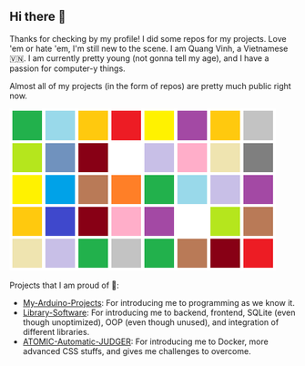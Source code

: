 ## Hi there 👋

Thanks for checking by my profile! I did some repos for my projects. Love 'em or hate 'em, I'm still new to the scene.
I am Quang Vinh, a Vietnamese 🇻🇳. I am currently pretty young (not gonna tell my age), and I have a passion for computer-y things.

Almost all of my projects (in the form of repos) are pretty much public right now.


![Colors](https://raw.githubusercontent.com/Nautilus4K/Nautilus4K/refs/heads/main/ColorPalletes.png)


Projects that I am proud of 📖:
- [My-Arduino-Projects](https://github.com/Nautilus4K/My-Arduino-Projects): For introducing me to programming as we know it.
- [Library-Software](https://github.com/Nautilus4K/Library-Software): For introducing me to backend, frontend, SQLite (even though unoptimized), OOP (even though unused), and integration of different libraries.
- [ATOMIC-Automatic-JUDGER](https://github.com/Nautilus4K/ATOMIC-Automatic-JUDGER): For introducing me to Docker, more advanced CSS stuffs, and gives me challenges to overcome.
